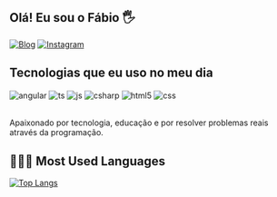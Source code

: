 ## Olá! Eu sou o Fábio 🖐️

[![Blog](https://img.shields.io/website?label=fabiojr.com&style=for-the-badge&url=https://fabiojr.com/)](https://fabiojr.com)
[![Instagram](https://img.shields.io/badge/Instagram-E4405F?style=for-the-badge&logo=instagram&logoColor=white)](https://instagram.com/fabiopsy)

## Tecnologias que eu uso no meu dia

<div style="display: inline_block">
  <img align="center" alt="angular" src="https://img.shields.io/badge/Angular-DD0031?style=for-the-badge&logo=angular&logoColor=white" />
  <img align="center" alt="ts" src="https://img.shields.io/badge/TypeScript-007ACC?style=for-the-badge&logo=typescript&logoColor=white" />
  <img align="center" alt="js" src="https://img.shields.io/badge/JavaScript-F7DF1E?style=for-the-badge&logo=javascript&logoColor=black" />
  <img align="center" alt="csharp" src="https://img.shields.io/badge/C%23-239120?style=for-the-badge&logo=c-sharp&logoColor=white" />
  <img align="center" alt="html5" src="https://img.shields.io/badge/HTML5-E34F26?style=for-the-badge&logo=html5&logoColor=white" />
  <img align="center" alt="css" src="https://img.shields.io/badge/CSS3-1572B6?style=for-the-badge&logo=css3&logoColor=white" />
</div><br/>

Apaixonado por tecnologia, educação e por resolver problemas reais através da programação.

## 👩🏻‍💻 Most Used Languages

[![Top Langs](https://github-readme-stats.vercel.app/api/top-langs/?username=fabiopsy&layout=compact&theme=omni)](https://github.com/fabiopsy/github-readme-stats)
